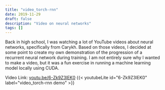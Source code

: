 ```yaml
---
title: "video_torch-rnn"
date: 2019-11-29
draft: false
description: "Video on neural networks"
tags: []
---
```


Back in high school, I was watching a lot of YouTube videos about neural networks, specifically from Carykh. Based on those videos, I decided at some point to create my own demonstration of the progression of a recurrent neural network during training. I am not entirely sure why I wanted to make a video, but it was a fun exercise in running a machine learning model locally using CUDA.

Video Link: [youtu.be/6-Zk9Z3lEK0](https://youtu.be/6-Zk9Z3lEK0)
{{< youtubeLite id="6-Zk9Z3lEK0" label="video_torch-rnn demo" >}}